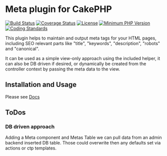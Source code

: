 # Meta plugin for CakePHP
[![Build Status](https://api.travis-ci.org/dereuromark/cakephp-meta.svg)](https://travis-ci.org/dereuromark/cakephp-meta)
[![Coverage Status](https://coveralls.io/repos/dereuromark/cakephp-meta/badge.svg)](https://coveralls.io/r/dereuromark/cakephp-meta)
[![License](https://poser.pugx.org/dereuromark/cakephp-meta/license.svg)](https://packagist.org/packages/dereuromark/cakephp-meta)
[![Minimum PHP Version](http://img.shields.io/badge/php-%3E%3D%205.4-8892BF.svg)](https://php.net/)
[![Coding Standards](https://img.shields.io/badge/cs-PSR--2--R-yellow.svg)](https://github.com/php-fig-rectified/fig-rectified-standards)

This plugin helps to maintain and output meta tags for your HTML pages, including SEO relevant parts like
"title", "keywords", "description", "robots" and "canonical".

It can be used as a simple view-only approach using the included helper, it can also be DB driven if desired, or dynamically
be created from the controller context by passing the meta data to the view.

## Installation and Usage
Please see [Docs](docs)

## ToDos

### DB driven approach
Adding a Meta component and Metas Table we can pull data from an admin backend inserted DB table.
Those could overwrite then any defaults set via actions or ctp templates.

